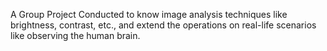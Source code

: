 A Group Project Conducted to know image analysis techniques like brightness, contrast, etc., and extend the operations on real-life scenarios like observing the human brain.
